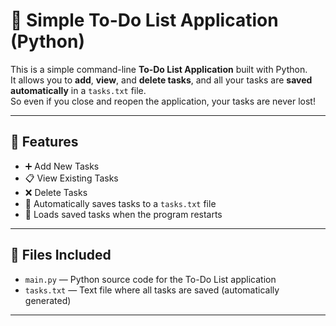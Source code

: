 # 📝 Simple To-Do List Application (Python)

This is a simple command-line **To-Do List Application** built with Python.  
It allows you to **add**, **view**, and **delete tasks**, and all your tasks are **saved automatically** in a `tasks.txt` file.  
So even if you close and reopen the application, your tasks are never lost!

---

## 🚀 Features

- ➕ Add New Tasks
- 📋 View Existing Tasks
- ❌ Delete Tasks
- 💾 Automatically saves tasks to a `tasks.txt` file
- 🔄 Loads saved tasks when the program restarts

---

## 📂 Files Included

- `main.py` — Python source code for the To-Do List application
- `tasks.txt` — Text file where all tasks are saved (automatically generated)

---

